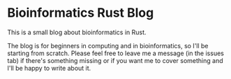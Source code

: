 # Bioinformatics Rust Blog


This is a small blog about bioinformatics in Rust. 

The blog is for beginners in computing and in bioinformatics, so I'll be starting from scratch. Please feel free to leave me a message (in the issues tab) if there's something missing or if you want me to cover something and I'll be happy to write about it.